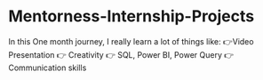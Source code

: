 # Mentorness-Internship-Projects
In this One month journey, I really learn a lot of things like: 👉Video Presentation 👉 Creativity 👉 SQL, Power BI, Power Query 👉 Communication skills
